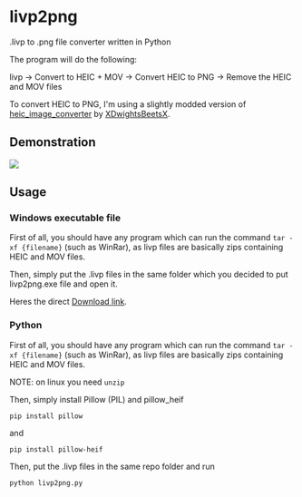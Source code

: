 # livp2png

.livp to .png file converter written in Python

The program will do the following:

livp -> Convert to HEIC + MOV -> Convert HEIC to PNG -> Remove the HEIC and MOV files

To convert HEIC to PNG, I'm using a slightly modded version of [heic_image_converter](https://github.com/XDwightsBeetsX/heic-image-converter) by [XDwightsBeetsX](https://github.com/XDwightsBeetsX).
## Demonstration
![](https://small.fileditch.ch/s3/otDMVEmSmqbNdzougnXa.gif)
## Usage
### Windows executable file
First of all, you should have any program which can run the command ```tar -xf {filename}``` (such as WinRar), as livp files are basically zips containing HEIC and MOV files.

Then, simply put the .livp files in the same folder which you decided to put livp2png.exe file and open it.

Heres the direct [Download link](https://github.com/alessio-ds/livp2png/releases/download/v1.0/livp2png.exe).
### Python
First of all, you should have any program which can run the command ```tar -xf {filename}``` (such as WinRar), as livp files are basically zips containing HEIC and MOV files.

NOTE: on linux you need ```unzip```

Then, simply install Pillow (PIL) and pillow_heif
```
pip install pillow
```
and
```
pip install pillow-heif
```
Then, put the .livp files in the same repo folder and run
```
python livp2png.py
```

